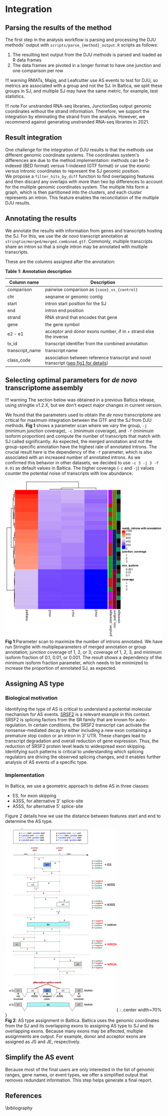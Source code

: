 
# Integration

## Parsing the results of the method

The first step in the analysis workflow is parsing and processing the DJU methods' output with `scripts/parse_{method}_output.R` scripts as follows:

1. The resulting text output from the DJU methods is parsed and loaded as R data frames
1. The data frames are pivoted in a longer format to have one junction and one comparison per row  

!!! warning
    RMATs, Majiq, and Leafcutter use AS events to test for DJU, so metrics are associated with a group and not the SJ. In Baltica, we split these groups in SJ, and multiple SJ may have the same metric, for example, test statistics.

<!-- !!! warning
    majiq and rmats may be assigned multiple scores to an SJ to different AS types. For these, Baltica selects the maximum score as the representative.  
 -->
!!! note
    For unstranded RNA-seq libraries, JunctionSeq output genomic coordinates without the strand information.
    Therefore, we support the integration by eliminating the strand from the analysis.
    However, we recommend against generating unstranded RNA-seq libraries in 2021.  

## Result integration

One challenge for the integration of DJU results is that the methods use different genomic coordinate systems. 
The coordinates system's differences are due to the method implementation: methods can be 0-indexed (BED format) versus 1-indexed (GTF format) or use the exonic versus intronic coordinates to represent the SJ genomic position.   
We propose a `filter_hits_by_diff` function to find overlapping features and then discard any overlaps with more than two bp differences to account for the multiple genomic coordinates system.
The multiple hits form a graph, which is then partitioned into the clusters, and each cluster represents an intron. 
This feature enables the reconciliation of the multiple DJU results.


## Annotating the results

We annotate the results with information from genes and transcripts hosting the SJ. 
For this, we use the _de novo_ transcript annotation at `stringtie/merged/merged.combined.gtf`. 
Commonly, multiple transcripts share an intron so that a single intron may be annotated with multiple transcripts.

These are the columns assigned after the annotation:

__Table 1: Annotation description__  

Column name | Description |
------------|-------------|
comparison | pairwise comparison as `{case}_vs_{control}` |
chr | seqname or genomic contig |
start | intron start position for the SJ |
end |  intron end position |
strand | RNA strand that encodes that gene |
gene | the gene symbol |
e2 - e1| acceptor and donor exons number, if in + strand else the inverse |
tx_id | transcript identifier from the combined annotation |
transcript_name | transcript name |
class_code | association between reference transcript and novel transcript ([seq fig1 for details]( https://doi.org/10.12688/f1000research.23297.1)) |

## Selecting optimal parameters for _de novo_ transcriptome assembly

!!! warning
    The section below was obtained in a previous Baltica release, using stringtie v1.2.X, but we don't expect major changes in current version.

We found that the parameters used to obtain the _de novo_ transcriptome are critical for maximum integration between the GTF and the SJ from DJU methods.
__Fig 1__ shows a parameter scan where we vary the group, `-j` (minimum junction coverage), `-c` (minimum coverage), and `-f` (minimum isoform proportion) and compute the number of transcripts that match with SJ called significantly. 
As expected, the merged annotation and not the group-specific annotation have the highest rate of annotated introns. 
The crucial result here is the dependency of the `-f` parameter, which is also associated with an increased number of annotated introns. 
As we confirmed this behavior in other datasets, we decided to use `-c 3 -j 3 -f 0.01` as default values in Baltica. 
The higher coverage (`-c` and `-j`) values counter the potential noise of transcripts with low abundance.

![](img/stringtie_parameter_scan_heatmap.png)  
__Fig 1__:Parameter scan to maximize the number of introns annotated.
We have run Stringtie with multipleparameters of merged annotation or group annotation; junction coverage of 1, 2, or 3; coverage of 1, 2, 3, and minimum isoform fraction of 0.1, 0.01, or 0.001. 
The result shows a dependency of the minimum isoform fraction parameter, which needs to be minimized to increase the proportion of annotated SJ, as expected.

## Assigning AS type

### Biological motivation
Identifying the type of AS is critical to understand a potential molecular mechanism for AS events. [SRSF2](https://www.uniprot.org/uniprot/Q01130) is a relevant example in this context. SRSF2 is splicing factors from the SR family that are known for auto-regulation. In certain conditions, the SRSF2 transcript can activate the nonsense-mediated decay by either including a new exon containing a premature stop codon or an intron in  3' UTR. These changes lead to transcript degradation and overall reduction of gene expression. Thus, the reduction of SRSF2 protein level leads to widespread exon skipping. Identifying such patterns is critical to understanding which splicing regulators are driving the observed splicing changes, and it enables further analysis of AS events of a specific type.

### Implementation
In Baltica, we use a geometric approach to define AS in three classes:
- ES, for exon skipping
- A3SS, for alternative 3' splice-site
- A5SS, for alternative 5' splice-site

Figure 2 details how we use the distance between features start and end to determine the AS type.

![](img/Baltica_as_type.png){ : .center width=70% }  
__Fig 2__: AS type assignment in Baltica. Baltica uses the genomic coordinates from the SJ and its overlapping exons to assigning AS type to SJ and its overlapping exons. Because many exons may be affected, multiple assignments are output. For example, donor and acceptor exons are assigned as JS and JE, respectively. 

## Simplify the AS event
Because most of the final users are only interested in the list of genomic ranges, gene names, or event types, we offer a simplified output that removes redundant information. This step helps generate a final report. 

## References
\bibliography
